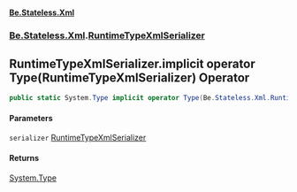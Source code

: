 #### [Be.Stateless.Xml](README.md 'README')
### [Be.Stateless.Xml](Be.Stateless.Xml.md 'Be.Stateless.Xml').[RuntimeTypeXmlSerializer](RuntimeTypeXmlSerializer.md 'Be.Stateless.Xml.RuntimeTypeXmlSerializer')

## RuntimeTypeXmlSerializer.implicit operator Type(RuntimeTypeXmlSerializer) Operator

```csharp
public static System.Type implicit operator Type(Be.Stateless.Xml.RuntimeTypeXmlSerializer serializer);
```
#### Parameters

<a name='Be.Stateless.Xml.RuntimeTypeXmlSerializer.op_ImplicitSystem.Type(Be.Stateless.Xml.RuntimeTypeXmlSerializer).serializer'></a>

`serializer` [RuntimeTypeXmlSerializer](RuntimeTypeXmlSerializer.md 'Be.Stateless.Xml.RuntimeTypeXmlSerializer')

#### Returns
[System.Type](https://docs.microsoft.com/en-us/dotnet/api/System.Type 'System.Type')